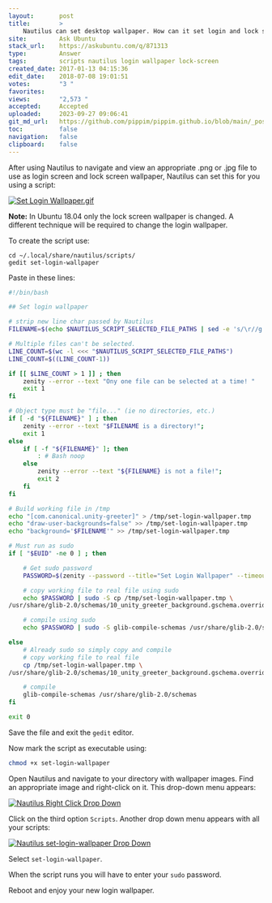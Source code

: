 ```yaml
---
layout:       post
title:        >
    Nautilus can set desktop wallpaper. How can it set login and lock screen wallpaper?
site:         Ask Ubuntu
stack_url:    https://askubuntu.com/q/871313
type:         Answer
tags:         scripts nautilus login wallpaper lock-screen
created_date: 2017-01-13 04:15:36
edit_date:    2018-07-08 19:01:51
votes:        "3 "
favorites:    
views:        "2,573 "
accepted:     Accepted
uploaded:     2023-09-27 09:06:41
git_md_url:   https://github.com/pippim/pippim.github.io/blob/main/_posts/2017/2017-01-13-Nautilus-can-set-desktop-wallpaper.-How-can-it-set-login-and-lock-screen-wallpaper_.md
toc:          false
navigation:   false
clipboard:    false
---
```


After using Nautilus to navigate and view an appropriate .png or .jpg file to use as login screen and lock screen wallpaper, Nautilus can set this for you using a script:

[![Set Login Wallpaper.gif][1]][1]


**Note:** In Ubuntu 18.04 only the lock screen wallpaper is changed. A different technique will be required to change the login wallpaper.

To create the script use:

``` 
cd ~/.local/share/nautilus/scripts/
gedit set-login-wallpaper
```

Paste in these lines:



``` bash
#!/bin/bash

## Set login wallpaper

# strip new line char passed by Nautilus
FILENAME=$(echo $NAUTILUS_SCRIPT_SELECTED_FILE_PATHS | sed -e 's/\r//g')

# Multiple files can't be selected.
LINE_COUNT=$(wc -l <<< "$NAUTILUS_SCRIPT_SELECTED_FILE_PATHS")
LINE_COUNT=$((LINE_COUNT-1))

if [[ $LINE_COUNT > 1 ]] ; then
    zenity --error --text "Ony one file can be selected at a time! "
    exit 1
fi

# Object type must be "file..." (ie no directories, etc.)
if [ -d "${FILENAME}" ] ; then
    zenity --error --text "$FILENAME is a directory!";
    exit 1
else
    if [ -f "${FILENAME}" ]; then
        : # Bash noop
    else
        zenity --error --text "${FILENAME} is not a file!";
        exit 2
    fi
fi

# Build working file in /tmp
echo "[com.canonical.unity-greeter]" > /tmp/set-login-wallpaper.tmp
echo "draw-user-backgrounds=false" >> /tmp/set-login-wallpaper.tmp
echo "background='$FILENAME'" >> /tmp/set-login-wallpaper.tmp

# Must run as sudo
if [ "$EUID" -ne 0 ] ; then

    # Get sudo password
    PASSWORD=$(zenity --password --title="Set Login Wallpaper" --timeout=20)

    # copy working file to real file using sudo
    echo $PASSWORD | sudo -S cp /tmp/set-login-wallpaper.tmp \
/usr/share/glib-2.0/schemas/10_unity_greeter_background.gschema.override

    # compile using sudo
    echo $PASSWORD | sudo -S glib-compile-schemas /usr/share/glib-2.0/schemas

else
    # Already sudo so simply copy and compile
    # copy working file to real file
    cp /tmp/set-login-wallpaper.tmp \
/usr/share/glib-2.0/schemas/10_unity_greeter_background.gschema.override

    # compile
    glib-compile-schemas /usr/share/glib-2.0/schemas
fi

exit 0
```

Save the file and exit the `gedit` editor.

Now mark the script as executable using:

``` bash
chmod +x set-login-wallpaper
```

Open Nautilus and navigate to your directory with wallpaper images. Find an appropriate image and right-click on it. This drop-down menu appears:

[![Nautilus Right Click Drop Down][2]][2]

Click on the third option `Scripts`. Another drop down menu appears with all your scripts:

[![Nautilus set-login-wallpaper Drop Down][3]][3]

Select `set-login-wallpaper`.

When the script runs you will have to enter your `sudo` password.

Reboot and enjoy your new login wallpaper.


  [1]: https://i.stack.imgur.com/ysvFg.gif
  [2]: https://i.stack.imgur.com/EleRC.png
  [3]: https://i.stack.imgur.com/CsQ9O.png
